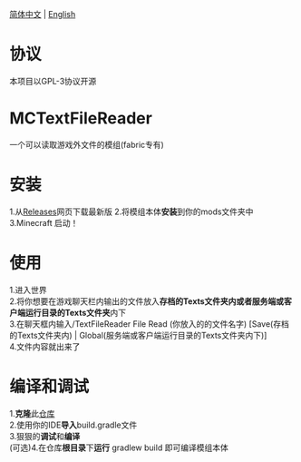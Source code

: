 [简体中文](./README_CN.md) | [English](./README.md)

# 协议
本项目以GPL-3协议开源

# MCTextFileReader
一个可以读取游戏外文件的模组(fabric专有)

# 安装
1.从[Releases](https://github.com/TheColdWorld/MCTextFileReader/releases)网页下载最新版
2.将模组本体**安装**到你的mods文件夹中
3.Minecraft 启动！

# 使用
1.进入世界<br>
2.将你想要在游戏聊天栏内输出的文件放入**存档的Texts文件夹内或者服务端或客户端运行目录的Texts文件夹**内下<br>
3.在聊天框内输入/TextFileReader File Read (你放入的的文件名字) [Save(存档的Texts文件夹内) | Global(服务端或客户端运行目录的Texts文件夹内下)]  
4.文件内容就出来了

# 编译和调试
1.**克隆**此[仓库](https://github.com/TheColdWorld/MCTextFileReader)<br>
2.使用你的IDE**导入**build.gradle文件<br>
3.狠狠的**调试**和**编译**<br>
(可选)4.在仓库**根目录**下**运行** gradlew build 即可编译模组本体